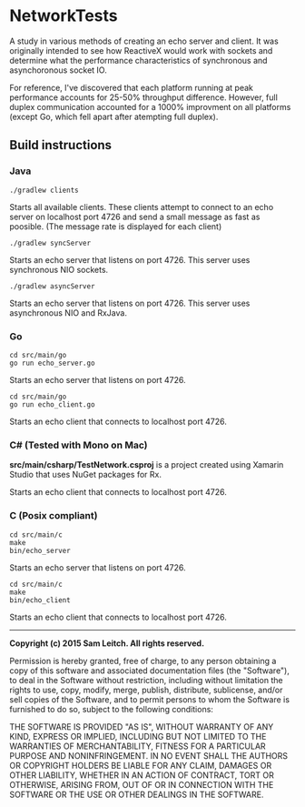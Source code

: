 # NetworkTests

A study in various methods of creating an echo server and client.
It was originally intended to see how ReactiveX would work with sockets
and determine what the performance characteristics of synchronous and asynchoronous
socket IO.

For reference, I've discovered that each platform running at peak performance accounts for 25-50% throughput difference. However, full duplex communication accounted for a 1000% improvment on all platforms (except Go, which fell apart after atempting full duplex).

## Build instructions
### Java
```
./gradlew clients
```
Starts all available clients. These clients attempt to connect to an echo server on localhost port 4726
and send a small message as fast as poosible. (The message rate is displayed for each client)

```
./gradlew syncServer
```
Starts an echo server that listens on port 4726. This server uses synchronous NIO sockets.

```
./gradlew asyncServer
```
Starts an echo server that listens on port 4726. This server uses asynchronous NIO and RxJava.

### Go
```
cd src/main/go
go run echo_server.go
```
Starts an echo server that listens on port 4726.

```
cd src/main/go
go run echo_client.go
```
Starts an echo client that connects to localhost port 4726.

### C# (Tested with Mono on Mac)
**src/main/csharp/TestNetwork.csproj** is a project created using Xamarin Studio that uses NuGet packages for Rx.

Starts an echo client that connects to localhost port 4726.

### C (Posix compliant)
```
cd src/main/c
make
bin/echo_server
```
Starts an echo server that listens on port 4726.

```
cd src/main/c
make
bin/echo_client
```
Starts an echo client that connects to localhost port 4726.

----------------------------------------------------------------------------
**Copyright (c) 2015 Sam Leitch. All rights reserved.**

Permission is hereby granted, free of charge, to any person obtaining a copy
of this software and associated documentation files (the "Software"), to
deal in the Software without restriction, including without limitation the
rights to use, copy, modify, merge, publish, distribute, sublicense, and/or
sell copies of the Software, and to permit persons to whom the Software is
furnished to do so, subject to the following conditions:

THE SOFTWARE IS PROVIDED "AS IS", WITHOUT WARRANTY OF ANY KIND, EXPRESS OR
IMPLIED, INCLUDING BUT NOT LIMITED TO THE WARRANTIES OF MERCHANTABILITY,
FITNESS FOR A PARTICULAR PURPOSE AND NONINFRINGEMENT. IN NO EVENT SHALL THE
AUTHORS OR COPYRIGHT HOLDERS BE LIABLE FOR ANY CLAIM, DAMAGES OR OTHER
LIABILITY, WHETHER IN AN ACTION OF CONTRACT, TORT OR OTHERWISE, ARISING
FROM, OUT OF OR IN CONNECTION WITH THE SOFTWARE OR THE USE OR OTHER DEALINGS
IN THE SOFTWARE.
